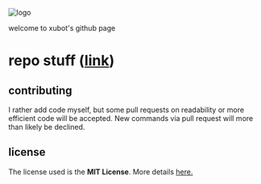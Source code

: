 ![logo](https://raw.githubusercontent.com/xubiod/xubot/master/docs/xubiod%20github%20logo.png "")

welcome to xubot's github page

# repo stuff ([link](#repo-stuff))

## contributing
I rather add code myself, but some pull requests on readability or more efficient code will be accepted. New commands via pull request will more than likely be declined.

## license
The license used is the **MIT License**. More details [here.](https://github.com/xubiod/xubot/blob/master/LICENSE)
